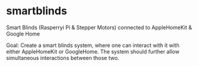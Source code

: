 # smartblinds
Smart Blinds (Rasperryi Pi &amp; Stepper Motors) connected to AppleHomeKit &amp; Google Home

Goal:
Create a smart blinds system, where one can interact with it with either AppleHomeKit or GoogleHome. The system should further allow simultaneous interactions between those two.
